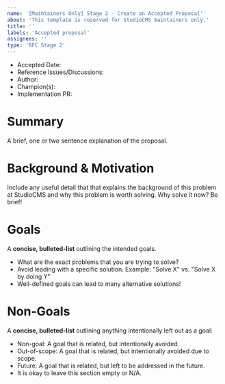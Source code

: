 ```yaml
---
name: '[Maintainers Only] Stage 2 - Create an Accepted Proposal'
about: 'This template is reserved for StudioCMS maintainers only.'
title: ''
labels: 'Accepted proposal'
assignees: ''
type: 'RFC Stage 2'
---
```


<!-- 
  **This template is reserved for StudioCMS maintainers!**
  Any non-maintainer issues on this repo will be closed automatically.

  Instead, start a new discussion: https://github.com/withstudiocms/roadmap/discussions/new
  See README for more information: https://github.com/withstudiocms/roadmap
-->

- Accepted Date: <!-- today's date, YYYY-MM-DD -->
- Reference Issues/Discussions: <!-- related issues, otherwise leave empty -->
- Author: <!-- @mention the author (probably you!) -->
- Champion(s): <!-- @mention any proposal champions (probably you!) -->
- Implementation PR: <!-- leave empty -->

# Summary

A brief, one or two sentence explanation of the proposal.

# Background & Motivation

Include any useful detail that that explains the background of this problem 
at StudioCMS and why this problem is worth solving. Why solve it now? Be brief!

# Goals

A **concise, bulleted-list** outlining the intended goals. 

- What are the exact problems that you are trying to solve?
- Avoid leading with a specific solution. Example: "Solve X" vs. "Solve X by doing Y"
- Well-defined goals can lead to many alternative solutions!

# Non-Goals 

A **concise, bulleted-list** outlining anything intentionally left out as a goal:

- Non-goal: A goal that is related, but intentionally avoided.
- Out-of-scope: A goal that is related, but intentionally avoided due to scope.
- Future: A goal that is related, but left to be addressed in the future.
- It is okay to leave this section empty or N/A.

<!--
  **Remember!** Stage 1 & 2 Proposals don't include any specific solution details.
  Want to discuss solutions or share example code? Comment after posting to kick off the convo!
-->
